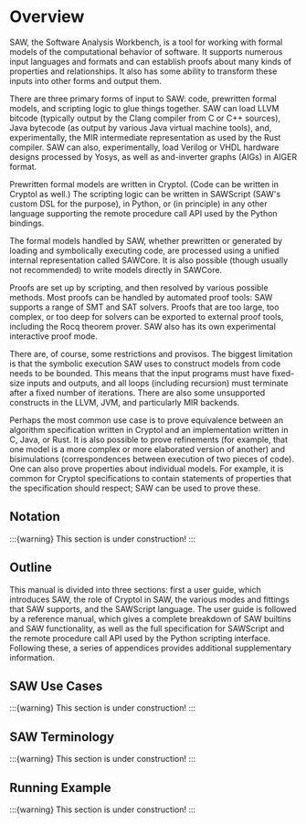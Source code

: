 # Overview

SAW, the Software Analysis Workbench, is a tool for working with
formal models of the computational behavior of software.
It supports numerous input languages and formats and can establish
proofs about many kinds of properties and relationships.
It also has some ability to transform these inputs into other forms
and output them.

There are three primary forms of input to SAW: code, prewritten formal
models, and scripting logic to glue things together.
SAW can load LLVM bitcode (typically output by the Clang compiler from
C or C++ sources), Java bytecode (as output by various Java virtual
machine tools), and, experimentally, the MIR intermediate
representation as used by the Rust compiler.
SAW can also, experimentally, load Verilog or VHDL hardware designs
processed by Yosys, as well as and-inverter graphs (AIGs) in AIGER
format.

Prewritten formal models are written in Cryptol.
(Code can be written in Cryptol as well.)
The scripting logic can be written in SAWScript (SAW's custom DSL
for the purpose), in Python, or (in principle) in any other language
supporting the remote procedure call API used by the Python bindings.


The formal models handled by SAW, whether prewritten or generated by
loading and symbolically executing code, are processed using a unified
internal representation called SAWCore.
It is also possible (though usually not recommended) to write models
directly in SAWCore.

Proofs are set up by scripting, and then resolved by various possible
methods.
Most proofs can be handled by automated proof tools: SAW supports a
range of SMT and SAT solvers.
Proofs that are too large, too complex, or too deep for solvers can be
exported to external proof tools, including the Rocq theorem prover.
SAW also has its own experimental interactive proof mode.

There are, of course, some restrictions and provisos.
The biggest limitation is that the symbolic execution SAW uses to
construct models from code needs to be bounded.
This means that the input programs must have fixed-size inputs and
outputs, and all loops (including recursion) must terminate after a
fixed number of iterations.
There are also some unsupported constructs in the LLVM, JVM, and
particularly MIR backends.

<!-- (there's no good place to stuff this in now, and it's not that important)
The
models take the form of typed functional programs, so in a sense SAW can
be considered a translator from imperative programs to their functional
equivalents.
-->

Perhaps the most common use case is to prove equivalence between an
algorithm specification written in Cryptol and an implementation
written in C, Java, or Rust.
It is also possible to prove refinements (for example, that one model
is a more complex or more elaborated version of another) and
bisimulations (correspondences between execution of two pieces of
code).
One can also prove properties about individual models.
For example, it is common for Cryptol specifications to contain
statements of properties that the specification should respect; SAW
can be used to prove these.

## Notation

:::{warning}
This section is under construction!
:::

## Outline

This manual is divided into three sections: first a user guide, which
introduces SAW, the role of Cryptol in SAW, the various modes and
fittings that SAW supports, and the SAWScript language.
The user guide is followed by a reference manual, which gives a
complete breakdown of SAW builtins and SAW functionality, as well as
the full specification for SAWScript and the remote procedure call API
used by the Python scripting interface.
Following these, a series of appendices provides additional
supplementary information.

## SAW Use Cases

:::{warning}
This section is under construction!
:::

## SAW Terminology

:::{warning}
This section is under construction!
:::

## Running Example

:::{warning}
This section is under construction!
:::
